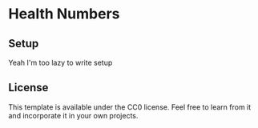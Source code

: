 # Health Numbers

## Setup
Yeah I'm too lazy to write setup


## License

This template is available under the CC0 license. Feel free to learn from it and incorporate it in your own projects.
